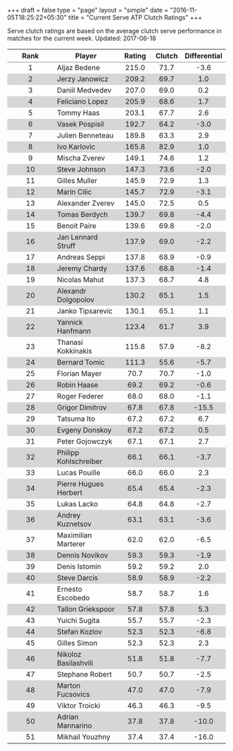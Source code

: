 +++
draft = false
type = "page" 
layout = "simple"
date = "2016-11-05T18:25:22+05:30"
title = "Current Serve ATP Clutch Ratings"
+++


Serve clutch ratings are based on the average clutch serve performance in matches for the current week. Updated: 2017-06-18


<table class='gmisc_table' style='border-collapse: collapse; margin-top: 1em; margin-bottom: 1em;' >
<thead>
<tr>
<th style='border-bottom: 1px solid grey; border-top: 2px solid grey; text-align: center;'>Rank</th>
<th style='border-bottom: 1px solid grey; border-top: 2px solid grey; text-align: center;'>Player</th>
<th style='border-bottom: 1px solid grey; border-top: 2px solid grey; text-align: center;'>Rating</th>
<th style='border-bottom: 1px solid grey; border-top: 2px solid grey; text-align: center;'>Clutch</th>
<th style='border-bottom: 1px solid grey; border-top: 2px solid grey; text-align: center;'>Differential</th>
</tr>
</thead>
<tbody>
<tr>
<td style='width:40%; text-align: center;'>1</td>
<td style='width:40%; text-align: left;'>Aljaz Bedene</td>
<td style='width:40%; text-align: center;'>215.0</td>
<td style='width:40%; text-align: center;'>71.7</td>
<td style='width:40%; text-align: center;'>-3.6</td>
</tr>
<tr style='background-color: #d6d6d6;'>
<td style='width:40%; background-color: #d6d6d6; text-align: center;'>2</td>
<td style='width:40%; background-color: #d6d6d6; text-align: left;'>Jerzy Janowicz</td>
<td style='width:40%; background-color: #d6d6d6; text-align: center;'>209.2</td>
<td style='width:40%; background-color: #d6d6d6; text-align: center;'>69.7</td>
<td style='width:40%; background-color: #d6d6d6; text-align: center;'>1.0</td>
</tr>
<tr>
<td style='width:40%; text-align: center;'>3</td>
<td style='width:40%; text-align: left;'>Daniil Medvedev</td>
<td style='width:40%; text-align: center;'>207.0</td>
<td style='width:40%; text-align: center;'>69.0</td>
<td style='width:40%; text-align: center;'>0.2</td>
</tr>
<tr style='background-color: #d6d6d6;'>
<td style='width:40%; background-color: #d6d6d6; text-align: center;'>4</td>
<td style='width:40%; background-color: #d6d6d6; text-align: left;'>Feliciano Lopez</td>
<td style='width:40%; background-color: #d6d6d6; text-align: center;'>205.9</td>
<td style='width:40%; background-color: #d6d6d6; text-align: center;'>68.6</td>
<td style='width:40%; background-color: #d6d6d6; text-align: center;'>1.7</td>
</tr>
<tr>
<td style='width:40%; text-align: center;'>5</td>
<td style='width:40%; text-align: left;'>Tommy Haas</td>
<td style='width:40%; text-align: center;'>203.1</td>
<td style='width:40%; text-align: center;'>67.7</td>
<td style='width:40%; text-align: center;'>2.6</td>
</tr>
<tr style='background-color: #d6d6d6;'>
<td style='width:40%; background-color: #d6d6d6; text-align: center;'>6</td>
<td style='width:40%; background-color: #d6d6d6; text-align: left;'>Vasek Pospisil</td>
<td style='width:40%; background-color: #d6d6d6; text-align: center;'>192.7</td>
<td style='width:40%; background-color: #d6d6d6; text-align: center;'>64.2</td>
<td style='width:40%; background-color: #d6d6d6; text-align: center;'>-3.0</td>
</tr>
<tr>
<td style='width:40%; text-align: center;'>7</td>
<td style='width:40%; text-align: left;'>Julien Benneteau</td>
<td style='width:40%; text-align: center;'>189.8</td>
<td style='width:40%; text-align: center;'>63.3</td>
<td style='width:40%; text-align: center;'>2.9</td>
</tr>
<tr style='background-color: #d6d6d6;'>
<td style='width:40%; background-color: #d6d6d6; text-align: center;'>8</td>
<td style='width:40%; background-color: #d6d6d6; text-align: left;'>Ivo Karlovic</td>
<td style='width:40%; background-color: #d6d6d6; text-align: center;'>165.8</td>
<td style='width:40%; background-color: #d6d6d6; text-align: center;'>82.9</td>
<td style='width:40%; background-color: #d6d6d6; text-align: center;'>1.0</td>
</tr>
<tr>
<td style='width:40%; text-align: center;'>9</td>
<td style='width:40%; text-align: left;'>Mischa Zverev</td>
<td style='width:40%; text-align: center;'>149.1</td>
<td style='width:40%; text-align: center;'>74.6</td>
<td style='width:40%; text-align: center;'>1.2</td>
</tr>
<tr style='background-color: #d6d6d6;'>
<td style='width:40%; background-color: #d6d6d6; text-align: center;'>10</td>
<td style='width:40%; background-color: #d6d6d6; text-align: left;'>Steve Johnson</td>
<td style='width:40%; background-color: #d6d6d6; text-align: center;'>147.3</td>
<td style='width:40%; background-color: #d6d6d6; text-align: center;'>73.6</td>
<td style='width:40%; background-color: #d6d6d6; text-align: center;'>-2.0</td>
</tr>
<tr>
<td style='width:40%; text-align: center;'>11</td>
<td style='width:40%; text-align: left;'>Gilles Muller</td>
<td style='width:40%; text-align: center;'>145.9</td>
<td style='width:40%; text-align: center;'>72.9</td>
<td style='width:40%; text-align: center;'>1.3</td>
</tr>
<tr style='background-color: #d6d6d6;'>
<td style='width:40%; background-color: #d6d6d6; text-align: center;'>12</td>
<td style='width:40%; background-color: #d6d6d6; text-align: left;'>Marin Cilic</td>
<td style='width:40%; background-color: #d6d6d6; text-align: center;'>145.7</td>
<td style='width:40%; background-color: #d6d6d6; text-align: center;'>72.9</td>
<td style='width:40%; background-color: #d6d6d6; text-align: center;'>-3.1</td>
</tr>
<tr>
<td style='width:40%; text-align: center;'>13</td>
<td style='width:40%; text-align: left;'>Alexander Zverev</td>
<td style='width:40%; text-align: center;'>145.0</td>
<td style='width:40%; text-align: center;'>72.5</td>
<td style='width:40%; text-align: center;'>0.5</td>
</tr>
<tr style='background-color: #d6d6d6;'>
<td style='width:40%; background-color: #d6d6d6; text-align: center;'>14</td>
<td style='width:40%; background-color: #d6d6d6; text-align: left;'>Tomas Berdych</td>
<td style='width:40%; background-color: #d6d6d6; text-align: center;'>139.7</td>
<td style='width:40%; background-color: #d6d6d6; text-align: center;'>69.8</td>
<td style='width:40%; background-color: #d6d6d6; text-align: center;'>-4.4</td>
</tr>
<tr>
<td style='width:40%; text-align: center;'>15</td>
<td style='width:40%; text-align: left;'>Benoit Paire</td>
<td style='width:40%; text-align: center;'>139.6</td>
<td style='width:40%; text-align: center;'>69.8</td>
<td style='width:40%; text-align: center;'>-2.0</td>
</tr>
<tr style='background-color: #d6d6d6;'>
<td style='width:40%; background-color: #d6d6d6; text-align: center;'>16</td>
<td style='width:40%; background-color: #d6d6d6; text-align: left;'>Jan Lennard Struff</td>
<td style='width:40%; background-color: #d6d6d6; text-align: center;'>137.9</td>
<td style='width:40%; background-color: #d6d6d6; text-align: center;'>69.0</td>
<td style='width:40%; background-color: #d6d6d6; text-align: center;'>-2.2</td>
</tr>
<tr>
<td style='width:40%; text-align: center;'>17</td>
<td style='width:40%; text-align: left;'>Andreas Seppi</td>
<td style='width:40%; text-align: center;'>137.8</td>
<td style='width:40%; text-align: center;'>68.9</td>
<td style='width:40%; text-align: center;'>-0.9</td>
</tr>
<tr style='background-color: #d6d6d6;'>
<td style='width:40%; background-color: #d6d6d6; text-align: center;'>18</td>
<td style='width:40%; background-color: #d6d6d6; text-align: left;'>Jeremy Chardy</td>
<td style='width:40%; background-color: #d6d6d6; text-align: center;'>137.6</td>
<td style='width:40%; background-color: #d6d6d6; text-align: center;'>68.8</td>
<td style='width:40%; background-color: #d6d6d6; text-align: center;'>-1.4</td>
</tr>
<tr>
<td style='width:40%; text-align: center;'>19</td>
<td style='width:40%; text-align: left;'>Nicolas Mahut</td>
<td style='width:40%; text-align: center;'>137.3</td>
<td style='width:40%; text-align: center;'>68.7</td>
<td style='width:40%; text-align: center;'>4.8</td>
</tr>
<tr style='background-color: #d6d6d6;'>
<td style='width:40%; background-color: #d6d6d6; text-align: center;'>20</td>
<td style='width:40%; background-color: #d6d6d6; text-align: left;'>Alexandr Dolgopolov</td>
<td style='width:40%; background-color: #d6d6d6; text-align: center;'>130.2</td>
<td style='width:40%; background-color: #d6d6d6; text-align: center;'>65.1</td>
<td style='width:40%; background-color: #d6d6d6; text-align: center;'>1.5</td>
</tr>
<tr>
<td style='width:40%; text-align: center;'>21</td>
<td style='width:40%; text-align: left;'>Janko Tipsarevic</td>
<td style='width:40%; text-align: center;'>130.1</td>
<td style='width:40%; text-align: center;'>65.1</td>
<td style='width:40%; text-align: center;'>1.1</td>
</tr>
<tr style='background-color: #d6d6d6;'>
<td style='width:40%; background-color: #d6d6d6; text-align: center;'>22</td>
<td style='width:40%; background-color: #d6d6d6; text-align: left;'>Yannick Hanfmann</td>
<td style='width:40%; background-color: #d6d6d6; text-align: center;'>123.4</td>
<td style='width:40%; background-color: #d6d6d6; text-align: center;'>61.7</td>
<td style='width:40%; background-color: #d6d6d6; text-align: center;'>3.9</td>
</tr>
<tr>
<td style='width:40%; text-align: center;'>23</td>
<td style='width:40%; text-align: left;'>Thanasi Kokkinakis</td>
<td style='width:40%; text-align: center;'>115.8</td>
<td style='width:40%; text-align: center;'>57.9</td>
<td style='width:40%; text-align: center;'>-8.2</td>
</tr>
<tr style='background-color: #d6d6d6;'>
<td style='width:40%; background-color: #d6d6d6; text-align: center;'>24</td>
<td style='width:40%; background-color: #d6d6d6; text-align: left;'>Bernard Tomic</td>
<td style='width:40%; background-color: #d6d6d6; text-align: center;'>111.3</td>
<td style='width:40%; background-color: #d6d6d6; text-align: center;'>55.6</td>
<td style='width:40%; background-color: #d6d6d6; text-align: center;'>-5.7</td>
</tr>
<tr>
<td style='width:40%; text-align: center;'>25</td>
<td style='width:40%; text-align: left;'>Florian Mayer</td>
<td style='width:40%; text-align: center;'>70.7</td>
<td style='width:40%; text-align: center;'>70.7</td>
<td style='width:40%; text-align: center;'>-1.0</td>
</tr>
<tr style='background-color: #d6d6d6;'>
<td style='width:40%; background-color: #d6d6d6; text-align: center;'>26</td>
<td style='width:40%; background-color: #d6d6d6; text-align: left;'>Robin Haase</td>
<td style='width:40%; background-color: #d6d6d6; text-align: center;'>69.2</td>
<td style='width:40%; background-color: #d6d6d6; text-align: center;'>69.2</td>
<td style='width:40%; background-color: #d6d6d6; text-align: center;'>-0.6</td>
</tr>
<tr>
<td style='width:40%; text-align: center;'>27</td>
<td style='width:40%; text-align: left;'>Roger Federer</td>
<td style='width:40%; text-align: center;'>68.0</td>
<td style='width:40%; text-align: center;'>68.0</td>
<td style='width:40%; text-align: center;'>-1.1</td>
</tr>
<tr style='background-color: #d6d6d6;'>
<td style='width:40%; background-color: #d6d6d6; text-align: center;'>28</td>
<td style='width:40%; background-color: #d6d6d6; text-align: left;'>Grigor Dimitrov</td>
<td style='width:40%; background-color: #d6d6d6; text-align: center;'>67.8</td>
<td style='width:40%; background-color: #d6d6d6; text-align: center;'>67.8</td>
<td style='width:40%; background-color: #d6d6d6; text-align: center;'>-15.5</td>
</tr>
<tr>
<td style='width:40%; text-align: center;'>29</td>
<td style='width:40%; text-align: left;'>Tatsuma Ito</td>
<td style='width:40%; text-align: center;'>67.2</td>
<td style='width:40%; text-align: center;'>67.2</td>
<td style='width:40%; text-align: center;'>6.7</td>
</tr>
<tr style='background-color: #d6d6d6;'>
<td style='width:40%; background-color: #d6d6d6; text-align: center;'>30</td>
<td style='width:40%; background-color: #d6d6d6; text-align: left;'>Evgeny Donskoy</td>
<td style='width:40%; background-color: #d6d6d6; text-align: center;'>67.2</td>
<td style='width:40%; background-color: #d6d6d6; text-align: center;'>67.2</td>
<td style='width:40%; background-color: #d6d6d6; text-align: center;'>0.5</td>
</tr>
<tr>
<td style='width:40%; text-align: center;'>31</td>
<td style='width:40%; text-align: left;'>Peter Gojowczyk</td>
<td style='width:40%; text-align: center;'>67.1</td>
<td style='width:40%; text-align: center;'>67.1</td>
<td style='width:40%; text-align: center;'>2.7</td>
</tr>
<tr style='background-color: #d6d6d6;'>
<td style='width:40%; background-color: #d6d6d6; text-align: center;'>32</td>
<td style='width:40%; background-color: #d6d6d6; text-align: left;'>Philipp Kohlschreiber</td>
<td style='width:40%; background-color: #d6d6d6; text-align: center;'>66.1</td>
<td style='width:40%; background-color: #d6d6d6; text-align: center;'>66.1</td>
<td style='width:40%; background-color: #d6d6d6; text-align: center;'>-3.7</td>
</tr>
<tr>
<td style='width:40%; text-align: center;'>33</td>
<td style='width:40%; text-align: left;'>Lucas Pouille</td>
<td style='width:40%; text-align: center;'>66.0</td>
<td style='width:40%; text-align: center;'>66.0</td>
<td style='width:40%; text-align: center;'>2.3</td>
</tr>
<tr style='background-color: #d6d6d6;'>
<td style='width:40%; background-color: #d6d6d6; text-align: center;'>34</td>
<td style='width:40%; background-color: #d6d6d6; text-align: left;'>Pierre Hugues Herbert</td>
<td style='width:40%; background-color: #d6d6d6; text-align: center;'>65.4</td>
<td style='width:40%; background-color: #d6d6d6; text-align: center;'>65.4</td>
<td style='width:40%; background-color: #d6d6d6; text-align: center;'>-2.3</td>
</tr>
<tr>
<td style='width:40%; text-align: center;'>35</td>
<td style='width:40%; text-align: left;'>Lukas Lacko</td>
<td style='width:40%; text-align: center;'>64.8</td>
<td style='width:40%; text-align: center;'>64.8</td>
<td style='width:40%; text-align: center;'>-2.7</td>
</tr>
<tr style='background-color: #d6d6d6;'>
<td style='width:40%; background-color: #d6d6d6; text-align: center;'>36</td>
<td style='width:40%; background-color: #d6d6d6; text-align: left;'>Andrey Kuznetsov</td>
<td style='width:40%; background-color: #d6d6d6; text-align: center;'>63.1</td>
<td style='width:40%; background-color: #d6d6d6; text-align: center;'>63.1</td>
<td style='width:40%; background-color: #d6d6d6; text-align: center;'>-3.6</td>
</tr>
<tr>
<td style='width:40%; text-align: center;'>37</td>
<td style='width:40%; text-align: left;'>Maximilian Marterer</td>
<td style='width:40%; text-align: center;'>62.0</td>
<td style='width:40%; text-align: center;'>62.0</td>
<td style='width:40%; text-align: center;'>-6.5</td>
</tr>
<tr style='background-color: #d6d6d6;'>
<td style='width:40%; background-color: #d6d6d6; text-align: center;'>38</td>
<td style='width:40%; background-color: #d6d6d6; text-align: left;'>Dennis Novikov</td>
<td style='width:40%; background-color: #d6d6d6; text-align: center;'>59.3</td>
<td style='width:40%; background-color: #d6d6d6; text-align: center;'>59.3</td>
<td style='width:40%; background-color: #d6d6d6; text-align: center;'>-1.9</td>
</tr>
<tr>
<td style='width:40%; text-align: center;'>39</td>
<td style='width:40%; text-align: left;'>Denis Istomin</td>
<td style='width:40%; text-align: center;'>59.2</td>
<td style='width:40%; text-align: center;'>59.2</td>
<td style='width:40%; text-align: center;'>2.0</td>
</tr>
<tr style='background-color: #d6d6d6;'>
<td style='width:40%; background-color: #d6d6d6; text-align: center;'>40</td>
<td style='width:40%; background-color: #d6d6d6; text-align: left;'>Steve Darcis</td>
<td style='width:40%; background-color: #d6d6d6; text-align: center;'>58.9</td>
<td style='width:40%; background-color: #d6d6d6; text-align: center;'>58.9</td>
<td style='width:40%; background-color: #d6d6d6; text-align: center;'>-2.2</td>
</tr>
<tr>
<td style='width:40%; text-align: center;'>41</td>
<td style='width:40%; text-align: left;'>Ernesto Escobedo</td>
<td style='width:40%; text-align: center;'>58.7</td>
<td style='width:40%; text-align: center;'>58.7</td>
<td style='width:40%; text-align: center;'>1.6</td>
</tr>
<tr style='background-color: #d6d6d6;'>
<td style='width:40%; background-color: #d6d6d6; text-align: center;'>42</td>
<td style='width:40%; background-color: #d6d6d6; text-align: left;'>Tallon Griekspoor</td>
<td style='width:40%; background-color: #d6d6d6; text-align: center;'>57.8</td>
<td style='width:40%; background-color: #d6d6d6; text-align: center;'>57.8</td>
<td style='width:40%; background-color: #d6d6d6; text-align: center;'>5.3</td>
</tr>
<tr>
<td style='width:40%; text-align: center;'>43</td>
<td style='width:40%; text-align: left;'>Yuichi Sugita</td>
<td style='width:40%; text-align: center;'>55.7</td>
<td style='width:40%; text-align: center;'>55.7</td>
<td style='width:40%; text-align: center;'>-2.3</td>
</tr>
<tr style='background-color: #d6d6d6;'>
<td style='width:40%; background-color: #d6d6d6; text-align: center;'>44</td>
<td style='width:40%; background-color: #d6d6d6; text-align: left;'>Stefan Kozlov</td>
<td style='width:40%; background-color: #d6d6d6; text-align: center;'>52.3</td>
<td style='width:40%; background-color: #d6d6d6; text-align: center;'>52.3</td>
<td style='width:40%; background-color: #d6d6d6; text-align: center;'>-6.8</td>
</tr>
<tr>
<td style='width:40%; text-align: center;'>45</td>
<td style='width:40%; text-align: left;'>Gilles Simon</td>
<td style='width:40%; text-align: center;'>52.3</td>
<td style='width:40%; text-align: center;'>52.3</td>
<td style='width:40%; text-align: center;'>2.3</td>
</tr>
<tr style='background-color: #d6d6d6;'>
<td style='width:40%; background-color: #d6d6d6; text-align: center;'>46</td>
<td style='width:40%; background-color: #d6d6d6; text-align: left;'>Nikoloz Basilashvili</td>
<td style='width:40%; background-color: #d6d6d6; text-align: center;'>51.8</td>
<td style='width:40%; background-color: #d6d6d6; text-align: center;'>51.8</td>
<td style='width:40%; background-color: #d6d6d6; text-align: center;'>-7.7</td>
</tr>
<tr>
<td style='width:40%; text-align: center;'>47</td>
<td style='width:40%; text-align: left;'>Stephane Robert</td>
<td style='width:40%; text-align: center;'>50.7</td>
<td style='width:40%; text-align: center;'>50.7</td>
<td style='width:40%; text-align: center;'>-2.5</td>
</tr>
<tr style='background-color: #d6d6d6;'>
<td style='width:40%; background-color: #d6d6d6; text-align: center;'>48</td>
<td style='width:40%; background-color: #d6d6d6; text-align: left;'>Marton Fucsovics</td>
<td style='width:40%; background-color: #d6d6d6; text-align: center;'>47.0</td>
<td style='width:40%; background-color: #d6d6d6; text-align: center;'>47.0</td>
<td style='width:40%; background-color: #d6d6d6; text-align: center;'>-7.9</td>
</tr>
<tr>
<td style='width:40%; text-align: center;'>49</td>
<td style='width:40%; text-align: left;'>Viktor Troicki</td>
<td style='width:40%; text-align: center;'>46.3</td>
<td style='width:40%; text-align: center;'>46.3</td>
<td style='width:40%; text-align: center;'>-9.5</td>
</tr>
<tr style='background-color: #d6d6d6;'>
<td style='width:40%; background-color: #d6d6d6; text-align: center;'>50</td>
<td style='width:40%; background-color: #d6d6d6; text-align: left;'>Adrian Mannarino</td>
<td style='width:40%; background-color: #d6d6d6; text-align: center;'>37.8</td>
<td style='width:40%; background-color: #d6d6d6; text-align: center;'>37.8</td>
<td style='width:40%; background-color: #d6d6d6; text-align: center;'>-10.0</td>
</tr>
<tr>
<td style='width:40%; border-bottom: 2px solid grey; text-align: center;'>51</td>
<td style='width:40%; border-bottom: 2px solid grey; text-align: left;'>Mikhail Youzhny</td>
<td style='width:40%; border-bottom: 2px solid grey; text-align: center;'>37.4</td>
<td style='width:40%; border-bottom: 2px solid grey; text-align: center;'>37.4</td>
<td style='width:40%; border-bottom: 2px solid grey; text-align: center;'>-16.0</td>
</tr>
</tbody>
</table>
